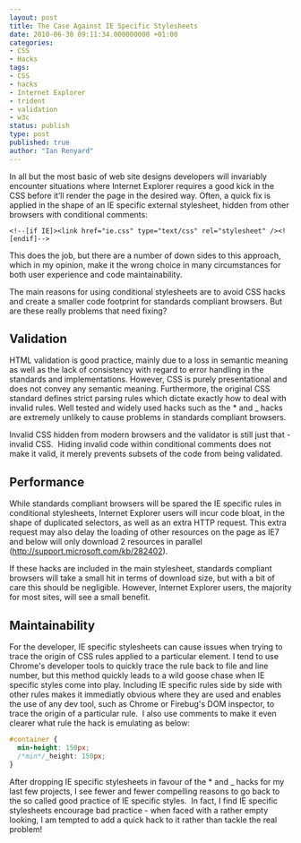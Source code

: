 ```yaml
---
layout: post
title: The Case Against IE Specific Stylesheets
date: 2010-06-30 09:11:34.000000000 +01:00
categories:
- CSS
- Hacks
tags:
- CSS
- hacks
- Internet Explorer
- trident
- validation
- w3c
status: publish
type: post
published: true
author: "Ian Renyard"
---
```

In all but the most basic of web site designs developers will invariably encounter situations where Internet Explorer requires a good kick in the CSS before it’ll render the page in the desired way.  Often, a quick fix is applied in the shape of an IE specific external stylesheet, hidden from other browsers with conditional comments:

~~~
<!--[if IE]><link href="ie.css" type="text/css" rel="stylesheet" /><![endif]-->
~~~

This does the job, but there are a number of down sides to this approach, which in my opinion, make it the wrong choice in many circumstances for both user experience and code maintainability.

The main reasons for using conditional stylesheets are to avoid CSS hacks and create a smaller code footprint for standards compliant browsers.  But are these really problems that need fixing?

## Validation

HTML validation is good practice, mainly due to a loss in semantic meaning as well as the lack of consistency with regard to error handling in the standards and implementations.  However, CSS is purely presentational and does not convey any semantic meaning.  Furthermore, the original CSS standard defines strict parsing rules which dictate exactly how to deal with invalid rules.  Well tested and widely used hacks such as the * and _ hacks are extremely unlikely to cause problems in standards compliant browsers.

Invalid CSS hidden from modern browsers and the validator is still just that - invalid CSS.  Hiding invalid code within conditional comments does not make it valid, it merely prevents subsets of the code from being validated.

## Performance

While standards compliant browsers will be spared the IE specific rules in conditional stylesheets, Internet Explorer users will incur code bloat, in the shape of duplicated selectors, as well as an extra HTTP request.  This extra request may also delay the loading of other resources on the page as IE7 and below will only download 2 resources in parallel (http://support.microsoft.com/kb/282402).

If these hacks are included in the main stylesheet, standards compliant browsers will take a small hit in terms of download size, but with a bit of care this should be negligible.  However, Internet Explorer users, the majority for most sites, will see a small benefit.

## Maintainability

For the developer, IE specific stylesheets can cause issues when trying to trace the origin of CSS rules applied to a particular element. I tend to use Chrome's developer tools to quickly trace the rule back to file and line number, but this method quickly leads to a wild goose chase when IE specific styles come into play. Including IE specific rules side by side with other rules makes it immediatly obvious where they are used and enables the use of any dev tool, such as Chrome or Firebug's DOM inspector, to trace the origin of a particular rule.  I also use comments to make it even clearer what rule the hack is emulating as below:

~~~ css
#container {
  min-height: 150px;
  /*min*/_height: 150px;
}
~~~

After dropping IE specific stylesheets in favour of the * and _ hacks for my last few projects, I see fewer and fewer compelling reasons to go back to the so called good practice of IE specific styles.  In fact, I find IE specific stylesheets encourage bad practice - when faced with a rather empty looking, I am tempted to add a quick hack to it rather than tackle the real problem!

